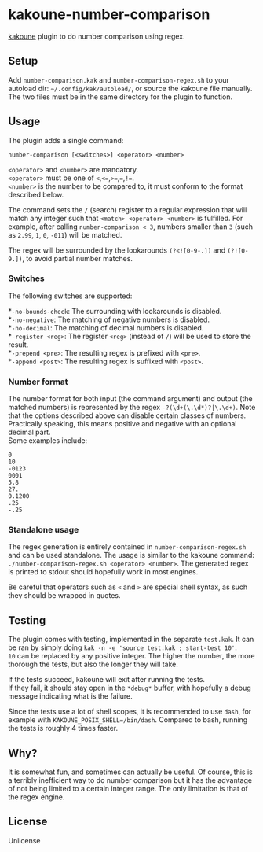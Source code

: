 # kakoune-number-comparison

[kakoune](http://kakoune.org) plugin to do number comparison using regex.

## Setup

Add `number-comparison.kak` and `number-comparison-regex.sh` to your autoload dir: `~/.config/kak/autoload/`, or source the kakoune file manually.
The two files must be in the same directory for the plugin to function.

## Usage

The plugin adds a single command:
```
number-comparison [<switches>] <operator> <number>
```
`<operator>` and `<number>` are mandatory.  
`<operator>` must be one of  `<`,`<=`,`>=`,`=`,`!=`.  
`<number>` is the number to be compared to, it must conform to the format described below.  

The command sets the `/` (search) register to a regular expression that will match any integer such that `<match> <operator> <number>` is fulfilled. For example, after calling `number-comparison < 3`, numbers smaller than `3` (such as `2.99`, `1`, `0`, `-011`)  will be matched.

The regex will be surrounded by the lookarounds `(?<![0-9-.])` and `(?![0-9.])`, to avoid partial number matches.

### Switches

The following switches are supported:

*`-no-bounds-check`: The surrounding with lookarounds is disabled.  
*`-no-negative`: The matching of negative numbers is disabled.  
*`-no-decimal`: The matching of decimal numbers is disabled.  
*`-register <reg>`: The register `<reg>` (instead of `/`) will be used to store the result.  
*`-prepend <pre>`: The resulting regex is prefixed with `<pre>`.  
*`-append <post>`: The resulting regex is suffixed with `<post>`.  

### Number format

The number format for both input (the command argument) and output (the matched numbers) is represented by the regex `-?(\d+(\.\d*)?|\.\d+)`. Note that the options described above can disable certain classes of numbers.
Practically speaking, this means positive and negative with an optional decimal part.  
Some examples include:
```
0
10
-0123
0001
5.8
27.
0.1200
.25
-.25
```

### Standalone usage

The regex generation is entirely contained in `number-comparison-regex.sh` and can be used standalone.
The usage is similar to the kakoune command: `./number-comparison-regex.sh <operator> <number>`.
The generated regex is printed to stdout should hopefully work in most engines.

Be careful that operators such as `<` and `>` are special shell syntax, as such they should be wrapped in quotes.

## Testing

The plugin comes with testing, implemented in the separate `test.kak`. It can be ran by simply doing `kak -n -e 'source test.kak ; start-test 10'`.  
`10` can be replaced by any positive integer. The higher the number, the more thorough the tests, but also the longer they will take.

If the tests succeed, kakoune will exit after running the tests.  
If they fail, it should stay open in the `*debug*` buffer, with hopefully a debug message indicating what is the failure.

Since the tests use a lot of shell scopes, it is recommended to use `dash`, for example with `KAKOUNE_POSIX_SHELL=/bin/dash`. Compared to bash, running the tests is roughly 4 times faster.

## Why?

It is somewhat fun, and sometimes can actually be useful. Of course, this is a terribly inefficient way to do number comparison but it has the advantage of not being limited to a certain integer range. The only limitation is that of the regex engine.

## License

Unlicense
